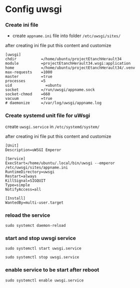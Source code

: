 # Config uwsgi


### Create ini file

- create `appname.ini` file into folder `/etc/uwsgi/sites/`

after creating ini file put this content and customize

```
[uwsgi]
chdir           =/home/ubuntu/projectEtanchHerault34
module          =projectEtanchHerault34.wsgi:application
home            =/home/ubuntu/projectEtanchHerault34/.venv
max-requests    =1000
master          =true
processes       =5
uid		          =ubuntu
socket          =/run/uwsgi/appname.sock
socket-chmod    =660
vacuum          =true
# daemonize     =/var/log/uwsgi/appname.log
```


### Create systemd unit file for uWsgi

create ```uwsgi.service``` in ```/etc/systemd/system/```


after creating ini file put this content and customize

```
[Unit]
Description=uWSGI Emperor

[Service]
ExecStart=/home/ubuntu/.local/bin/uwsgi --emperor /etc/uwsgi/sites/appname.ini
RuntimeDirectory=uwsgi
Restart=always
KillSignal=SIGQUIT
Type=simple
NotifyAccess=all

[Install]
WantedBy=multi-user.target
```

### reload the service

```sudo systemct daemon-reload```

### start and stop uwsgi service

```sudo systemctl start uwsgi.service```

```sudo systemctl stop uwsgi.service```



### enable service to be start after reboot


```sudo systemctl enable uwsgi.service```





